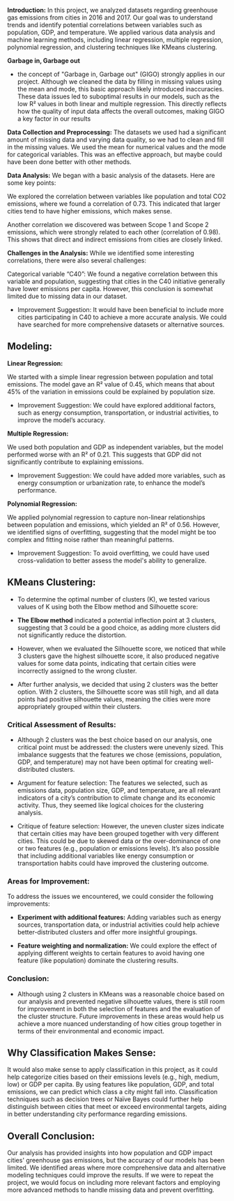 **Introduction:**
In this project, we analyzed datasets regarding greenhouse gas emissions from cities in 2016 and 2017. 
Our goal was to understand trends and identify potential correlations between variables such as population, GDP, and temperature. We applied various data analysis and machine learning methods, including linear regression, multiple regression, polynomial regression, and clustering techniques like KMeans clustering.

**Garbage in, Garbage out**

* the concept of "Garbage in, Garbage out" (GIGO) strongly applies in our project. Although we cleaned the data by filling in missing values using the mean and mode, this basic approach likely introduced inaccuracies. These data issues led to suboptimal results in our models, such as the low R² values in both linear and multiple regression. This directly reflects how the quality of input data affects the overall outcomes, making GIGO a key factor in our results

**Data Collection and Preprocessing:** 
The datasets we used had a significant amount of missing data and varying data quality, so we had to clean and fill in the missing values. 
We used the mean for numerical values and the mode for categorical variables. This was an effective approach, but  maybe could have been done better with other methods.

**Data Analysis:** 
We began with a basic analysis of the datasets. Here are some key points:

We explored the correlation between variables like population and total CO2 emissions, where we found a correlation of 0.73. This indicated that larger cities tend to have higher emissions, which makes sense.

Another correlation we discovered was between Scope 1 and Scope 2 emissions, which were strongly related to each other (correlation of 0.98). This shows that direct and indirect emissions from cities are closely linked.

**Challenges in the Analysis:** 
While we identified some interesting correlations, there were also several challenges:

Categorical variable “C40”: We found a negative correlation between this variable and population, suggesting that cities in the C40 initiative generally have lower emissions per capita. However, this conclusion is somewhat limited due to missing data in our dataset.

* Improvement Suggestion: It would have been beneficial to include more cities participating in C40 to achieve a more accurate analysis. We could have searched for more comprehensive datasets or alternative sources.

## **Modeling:**

**Linear Regression:** 

We started with a simple linear regression between population and total emissions. The model gave an R² value of 0.45, which means that about 45% of the variation in emissions could be explained by population size.

* Improvement Suggestion: We could have explored additional factors, such as energy consumption, transportation, or industrial activities, to improve the model’s accuracy.

**Multiple Regression:** 

We used both population and GDP as independent variables, but the model performed worse with an R² of 0.21. This suggests that GDP did not significantly contribute to explaining emissions.

* Improvement Suggestion: We could have added more variables, such as energy consumption or urbanization rate, to enhance the model’s performance.

**Polynomial Regression:** 

We applied polynomial regression to capture non-linear relationships between population and emissions, which yielded an R² of 0.56. However, we identified signs of overfitting, suggesting that the model might be too complex and fitting noise rather than meaningful patterns.

* Improvement Suggestion: To avoid overfitting, we could have used cross-validation to better assess the model's ability to generalize.

## **KMeans Clustering:**

* To determine the optimal number of clusters (K), we tested various values of K using both the Elbow method and Silhouette score:

* **The Elbow method** indicated a potential inflection point at 3 clusters, suggesting that 3 could be a good choice, as adding more clusters did not significantly reduce the distortion.

* However, when we evaluated the Silhouette score, we noticed that while 3 clusters gave the highest silhouette score, it also produced negative values for some data points, indicating that certain cities were incorrectly assigned to the wrong cluster.

* After further analysis, we decided that using 2 clusters was the better option. With 2 clusters, the Silhouette score was still high, and all data points had positive silhouette values, meaning the cities were more appropriately grouped within their clusters.

### Critical Assessment of Results:

* Although 2 clusters was the best choice based on our analysis, one critical point must be addressed: the clusters were unevenly sized. This imbalance suggests that the features we chose (emissions, population, GDP, and temperature) may not have been optimal for creating well-distributed clusters.

* Argument for feature selection: The features we selected, such as emissions data, population size, GDP, and temperature, are all relevant indicators of a city’s contribution to climate change and its economic activity. Thus, they seemed like logical choices for the clustering analysis.
  
* Critique of feature selection: However, the uneven cluster sizes indicate that certain cities may have been grouped together with very different cities. This could be due to skewed data or the over-dominance of one or two features (e.g., population or emissions levels). It’s also possible that including additional variables like energy consumption or transportation habits could have improved the clustering outcome.

### Areas for Improvement:

To address the issues we encountered, we could consider the following improvements:

* **Experiment with additional features:** Adding variables such as energy sources, transportation data, or industrial activities could help achieve better-distributed clusters and offer more insightful groupings.
  
* **Feature weighting and normalization:** We could explore the effect of applying different weights to certain features to avoid having one feature (like population) dominate the clustering results.

### Conclusion:

* Although using 2 clusters in KMeans was a reasonable choice based on our analysis and prevented negative silhouette values, there is still room for improvement in both the selection of features and the evaluation of the cluster structure. Future improvements in these areas would help us achieve a more nuanced understanding of how cities group together in terms of their environmental and economic impact.


## **Why Classification Makes Sense:** 

It would also make sense to apply classification in this project, as it could help categorize cities based on their emissions levels (e.g., high, medium, low) or GDP per capita. By using features like population, GDP, and total emissions, we can predict which class a city might fall into. Classification techniques such as decision trees or Naïve Bayes could further help distinguish between cities that meet or exceed environmental targets, aiding in better understanding city performance regarding emissions.

## **Overall Conclusion:** 

Our analysis has provided insights into how population and GDP impact cities' greenhouse gas emissions, but the accuracy of our models has been limited. We identified areas where more comprehensive data and alternative modeling techniques could improve the results. If we were to repeat the project, we would focus on including more relevant factors and employing more advanced methods to handle missing data and prevent overfitting.
